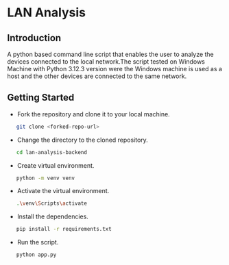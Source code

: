 # LAN Analysis

## Introduction

A python based command line script that enables the user to analyze the devices connected to the local network.The script tested on Windows Machine with Python 3.12.3 version were the Windows machine is used as a host and the other devices are connected to the same network.

## Getting Started

- Fork the repository and clone it to your local machine.

```bash
   git clone <forked-repo-url>
```

- Change the directory to the cloned repository.

```bash
   cd lan-analysis-backend
```

- Create virtual environment.

```bash
   python -m venv venv
```

- Activate the virtual environment.

```bash
   .\venv\Scripts\activate
```

- Install the dependencies.

```bash
   pip install -r requirements.txt
```

- Run the script.

```bash
   python app.py
```
